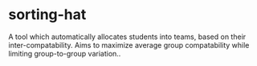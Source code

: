 # sorting-hat
 A tool which automatically allocates students into teams, based on their inter-compatability. Aims to maximize average group compatability while limiting group-to-group variation..
